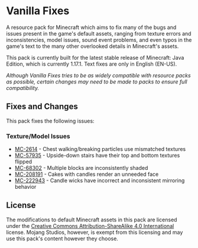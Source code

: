 # Vanilla Fixes

A resource pack for Minecraft which aims to fix many of the bugs and issues present in the game's default assets, ranging from texture errors and inconsistencies, model issues, sound event problems, and even typos in the game's text to the many other overlooked details in Minecraft's assets.

This pack is currently built for the latest stable release of Minecraft: Java Edition, which is currently 1.17.1. Text fixes are only in English (EN-US).

*Although Vanilla Fixes tries to be as widely compatible with resource packs as possible, certain changes may need to be made to packs to ensure full compatibility.*

## Fixes and Changes

This pack fixes the following issues:

### Texture/Model Issues

* [MC-2614](https://bugs.mojang.com/browse/MC-2614) - Chest walking/breaking particles use mismatched textures
* [MC-57935](https://bugs.mojang.com/browse/MC-57935) - Upside-down stairs have their top and bottom textures flipped
* [MC-68302](https://bugs.mojang.com/browse/MC-68302) - Multiple blocks are inconsistently shaded
* [MC-208191](https://bugs.mojang.com/browse/MC-208191) - Cakes with candles render an unneeded face
* [MC-222943](https://bugs.mojang.com/browse/MC-222943) - Candle wicks have incorrect and inconsistent mirroring behavior

## License

The modifications to default Minecraft assets in this pack are licensed under the [Creative Commons Attribution-ShareAlike 4.0 International](https://creativecommons.org/licenses/by-sa/4.0/) license. Mojang Studios, however, is exempt from this licensing and may use this pack's content however they choose.
